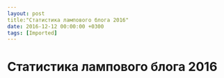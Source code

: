 ```yaml
---
layout: post
title:"Статистика лампового блога 2016"
date: 2016-12-12 00:00:00 +0300
tags: [Imported]
---
```

# Статистика лампового блога 2016

